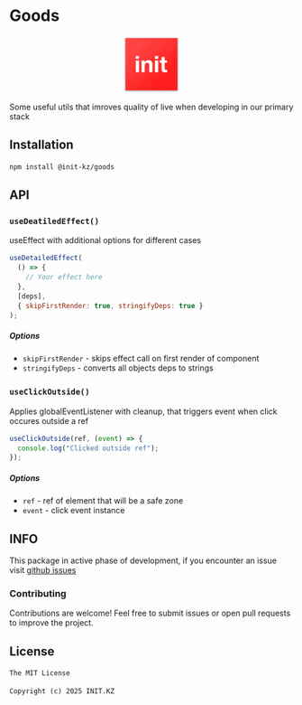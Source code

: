 # Goods

<p align="center">
 <a href="https://init.kz/en">
  <img src="assets/favicon.svg" width="100" height="100" alt="Logo">
 </a>
</p>

Some useful utils that imroves quality of live when developing in our primary stack

## Installation

```sh
npm install @init-kz/goods
```

## API

### `useDeatiledEffect()`

useEffect with additional options for different cases

```js
useDetailedEffect(
  () => {
    // Your effect here
  },
  [deps],
  { skipFirstRender: true, stringifyDeps: true }
);
```

##### Options

- `skipFirstRender` - skips effect call on first render of component
- `stringifyDeps` - converts all objects deps to strings

### `useClickOutside()`

Applies globalEventListener with cleanup, that triggers event when click occures outside a ref

```js
useClickOutside(ref, (event) => {
  console.log("Clicked outside ref");
});
```

##### Options

- `ref` - ref of element that will be a safe zone
- `event` - click event instance

## INFO

This package in active phase of development, if you encounter an issue visit [github issues](https://github.com/init-pkg/init-goods/issues)

### Contributing

Contributions are welcome! Feel free to submit issues or open pull requests to improve the project.

## License

```
The MIT License

Copyright (c) 2025 INIT.KZ
```
